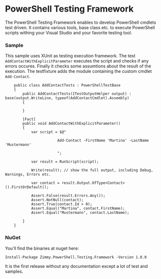 # PowerShell Testing Framework

The PowerShell Testing Framework enables to develop PowerShell cmdlets test driven. It contains various tools, base class etc. to execute PowerShell scripts withing your Visual Studio and your favorite testing tool.

### Sample
This sample uses XUnit as testing execution framework. The test `AddContactWithExplicitParameter` executes the script and checks if any errors occures. Finally it checks some assumtions about the result of the execution. The testfixture adds the module containing the custom cmdlet `Add-Contact`.

        public class AddContactTests : PowerShellTestBase
        {
            public AddContactTests(ITestOutputHelper output) : base(output.WriteLine, typeof(AddContactCmdlet).Assembly)
            {

            }

            [Fact]
            public void AddContactWithExplicitParameter()
            {
                var script = $@"

                            Add-Contact -FirstName 'Martina' -LastName 'Mustermann'

                            ";

                var result = RunScript(script);

                Write(result); // show the full output, including Debug, Warnings, Errors etc.

                var contact = result.Output.OfType<Contact>().FirstOrDefault();

                Assert.False(result.Errors.Any());
                Assert.NotNull(contact);
                Assert.True(contact.Id > 0);
                Assert.Equal("Martina", contact.FirstName);
                Assert.Equal("Mustermann", contact.LastName);

            }
        }



### NuGet

You'll find the binaries at nuget here:

    Install-Package Zimmy.PowerShell.Testing.Framework -Version 1.0.0

It is the first release without any documentation except a lot of test and samples.
